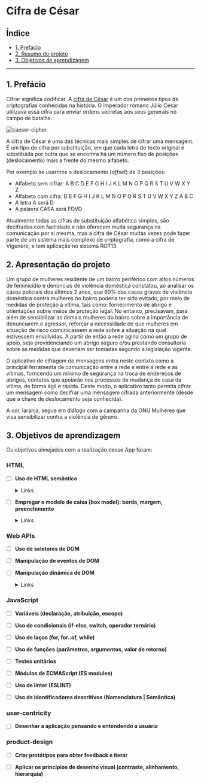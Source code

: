 # Cifra de César

## Índice

* [1. Prefácio](#1-prefácio)
* [2. Resumo do projeto](#2-resumo-do-projeto)
* [3. Objetivos de aprendizagem](#3-objetivos-de-aprendizagem)

***

## 1. Prefácio

Cifrar significa codificar. A [cifra de César](https://pt.wikipedia.org/wiki/Cifra_de_C%C3%A9sar)
é um dos primeiros tipos de criptografias conhecidas na história.
O imperador romano Júlio César utilizava essa cifra para enviar
ordens secretas aos seus generais no campo de batalha.

![caeser-cipher](https://user-images.githubusercontent.com/11894994/60990999-07ffdb00-a320-11e9-87d0-b7c291bc4cd1.png)

A cifra de César é uma das técnicas mais simples de cifrar uma mensagem. É um
tipo de cifra por substituição, em que cada letra do texto original é
substituida por outra que se encontra há um número fixo de posições
(deslocamento) mais a frente do mesmo alfabeto.

Por exemplo se usarmos o deslocamento (_offset_) de 3 posições:

* Alfabeto sem cifrar: A B C D E F G H I J K L M N O P Q R S T U V W X Y Z
* Alfabeto com cifra:  D E F G H I J K L M N O P Q R S T U V W X Y Z A B C
* A letra A será D
* A palavra CASA será FDVD

Atualmente todas as cifras de substituição alfabética simples, são decifradas
com facilidade e não oferecem muita segurança na comunicação por si mesma,
mas a cifra de César muitas vezes pode fazer parte de um sistema
mais complexo de criptografia, como
a cifra de Vigenère, e tem aplicação no sistema ROT13.

## 2. Apresentação do projeto

Um grupo de mulheres residente de um bairro periférico com altos números de feminicídio e denúncias de violência doméstica constatou, ao analisar os casos policiais dos últimos 2 anos, que 60% dos casos graves de violência doméstica contra mulheres no bairro poderia ter sido evitado, por meio de medidas de proteção à vítima, tais como: fornecimento de abrigo e orientações sobre meios de proteção legal. No entanto, precisavam, para além de sensibilizar as demais mulheres do bairro sobre a importância de denunciarem o agressor, reforçar a necessidade de que mulheres em situação de risco comunicassem a rede sobre a situação na qual estivessem envolvidas. A partir de então a rede agiria como um grupo de apoio, seja providenciando um abrigo seguro e/ou prestando consultoria sobre as medidas que deveriam ser tomadas segundo a legislação vigente.

O aplicativo de cifragem de mensagens entra neste contxto como a principal ferramenta de comunicação entre a rede e entre a rede e as vítimas, forncendo um mínimo de segurança na troca de endereços de abrigos, contatos que apoiarão nos processos de mudança de casa da vítima, de forma ágil e rápida. Deste modo, o aplicativo tanto permita cifrar um mensagem como decifrar uma mensagem cifrada anteriormente (desde que a chave de deslocamento seja conhecida).


A cor, laranja, segue em diálogo com a campanha da ONU Mulheres que visa sensibilizar contra a violência de gênero.

## 3. Objetivos de aprendizagem

Os objetivos almejados com a realização desse App foram:

### HTML

- [ ] **Uso de HTML semântico**

  <details><summary>Links</summary><p>

- [ ] **Empregar o modelo de caixa (box model): borda, margem, preenchimento**

  <details><summary>Links</summary><p>

  * [Modelo de Caixa e Display](https://curriculum.laboratoria.la/pt/topics/css/01-css/02-boxmodel-and-display)
  * [The box model - MDN](https://developer.mozilla.org/en-US/docs/Learn/CSS/Building_blocks/The_box_model)
  * [Introduction to the CSS box model - MDN](https://developer.mozilla.org/en-US/docs/Web/CSS/CSS_Box_Model/Introduction_to_the_CSS_box_model)
  * [CSS display - MDN](https://developer.mozilla.org/pt-BR/docs/Web/CSS/display)
  * [display - CSS Tricks](https://css-tricks.com/almanac/properties/d/display/)
</p></details>

### Web APIs

- [ ] **Uso de seletores de DOM**

- [ ] **Manipulação de eventos de DOM**

- [ ] **Manipulação dinâmica de DOM**

  <details><summary>Links</summary><p>

  * [Introdução ao DOM](https://developer.mozilla.org/pt-BR/docs/DOM/Referencia_do_DOM/Introdu%C3%A7%C3%A3o)
  * [Element.innerHTML - MDN](https://developer.mozilla.org/pt-BR/docs/Web/API/Element/innerHTML)
</p></details>

### JavaScript

- [ ] **Variáveis (declaração, atribuição, escopo)**

- [ ] **Uso de condicionais (if-else, switch, operador ternário)**

- [ ] **Uso de laços (for, for..of, while)**

- [ ] **Uso de funções (parâmetros, argumentos, valor de retorno)**

- [ ] **Testes unitários**

- [ ] **Módulos de ECMAScript (ES modules)**

- [ ] **Uso de linter (ESLINT)**

- [ ] **Uso de identificadores descritivos (Nomenclatura | Semântica)**

### user-centricity

- [ ] **Desenhar a aplicação pensando e entendendo a usuária**

### product-design

- [ ] **Criar protótipos para obter feedback e iterar**

- [ ] **Aplicar os princípios de desenho visual (contraste, alinhamento, hierarquia)**